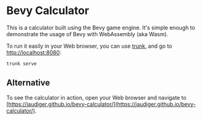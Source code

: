 # Bevy Calculator

This is a calculator built using the Bevy game engine. It's simple enough to demonstrate the usage of Bevy with WebAssembly (aka Wasm).

To run it easily in your Web browser, you can use [trunk](https://trunkrs.dev), and go to [http://localhost:8080](http://localhost:8080):

```bash
trunk serve
```

## Alternative

To see the calculator in action, open your Web browser and navigate to [https://jaudiger.github.io/bevy-calculator/](https://jaudiger.github.io/bevy-calculator/).
